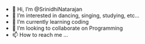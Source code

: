 - 👋 Hi, I’m @SrinidhiNatarajan
- 👀 I’m interested in dancing, singing, studying, etc...
- 🌱 I’m currently learning coding
- 💞️ I’m looking to collaborate on Programming
- 📫 How to reach me ... 

<!---
SrinidhiNatarajan/SrinidhiNatarajan is a ✨ special ✨ repository because its `README.md` (this file) appears on your GitHub profile.
You can click the Preview link to take a look at your changes.
--->

